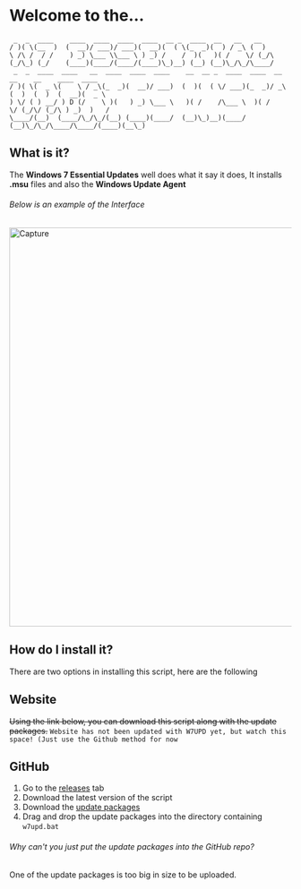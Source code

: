 # Welcome to the...
```text
 _  _  ____    ____  ____  ____  ____  __ _  ____  __   __   __   
/ )( \(__  )  (  __)/ ___)/ ___)(  __)(  ( \(_  _)(  ) / _\ (  )  
\ /\ /  / /    ) _) \___ \\___ \ ) _) /    /  )(   )( /    \/ (_/\
(_/\_) (_/    (____)(____/(____/(____)\_)__) (__) (__)\_/\_/\____/
 _  _  ____  ____   __  ____  ____  ____    __  __ _  ____  ____  __   __    __    ____  ____ 
/ )( \(  _ \(    \ / _\(_  _)(  __)/ ___)  (  )(  ( \/ ___)(_  _)/ _\ (  )  (  )  (  __)(  _ \
) \/ ( ) __/ ) D (/    \ )(   ) _) \___ \   )( /    /\___ \  )( /    \/ (_/\/ (_/\ ) _)  )   /
\____/(__)  (____/\_/\_/(__) (____)(____/  (__)\_)__)(____/ (__)\_/\_/\____/\____/(____)(__\_)

```
## What is it?
The **Windows 7 Essential Updates** well does what it say it does, It installs **.msu** files and also the **Windows Update Agent**
###### Below is an example of the Interface 
<img width="713" alt="Capture" src="https://github.com/Sienna7002/windows-7-essential-updates-installer/assets/97623785/ce75fe47-0c08-49bf-a61b-02beab49720c">

## How do I install it?
There are two options in installing this script, here are the following
## Website
~~Using the link below, you can download this script along with the update packages.~~
`Website has not been updated with W7UPD yet, but watch this space! (Just use the Github method for now`
## GitHub
1. Go to the [releases](https://github.com/Sienna7002/windows-7-essential-updates-installer/releases) tab
2. Download the latest version of the script
3. Download the [update packages](https://drive.google.com/uc?export=download&id=1IzjKHSPj7Ke_nOcQXX9RuTF24VGadpiD)
4. Drag and drop the update packages into the directory containing `w7upd.bat`
###### Why can't you just put the update packages into the GitHub repo?
One of the update packages is too big in size to be uploaded.
